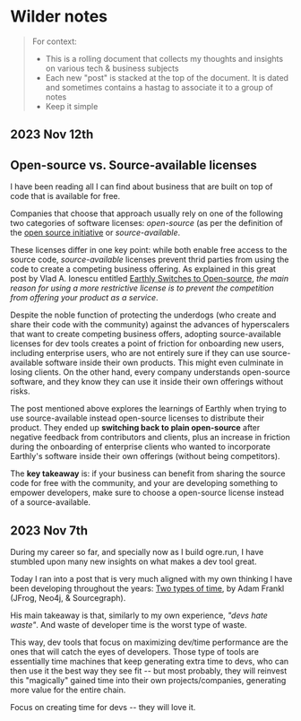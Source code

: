 # Wilder notes

> For context:
>
> - This is a rolling document that collects my thoughts and insights on various tech & business subjects
> - Each new "post" is stacked at the top of the document. It is dated and sometimes contains a hastag to associate it to a group of notes
> - Keep it simple

## 2023 Nov 12th

## Open-source vs. Source-available licenses

I have been reading all I can find about business that are built on top of code that is available for free.

Companies that choose that approach usually rely on one of the following two categories of software licenses: *open-source* (as per the definition of the [open source initiative](https://opensource.org/) or *source-available*.

These licenses differ in one key point: while both enable free access to the source code, *source-available* licenses prevent thrid parties from using the code to create a competing business offering. As explained in this great post by Vlad A. Ionescu entitled [Earthly Switches to Open-source](https://earthly.dev/blog/earthly-open-source/), *the main reason for using a more restrictive license is to prevent the competition from offering your product as a service*.

Despite the noble function of protecting the underdogs (who create and share their code with the community) against the advances of hyperscalers that want to create competing
business offers, adopting source-available licenses for dev tools creates a point of friction for onboarding new users, including enterprise users, who are not entirely sure if
they can use source-available software inside their own products. This might even culminate in losing clients. On the other hand, every company understands open-source software, and
they know they can use it inside their own offerings without risks.

The post mentioned above explores the learnings of Earthly when trying to use source-available instead open-source licenses to distribute their product. They ended up **switching back
to plain open-source** after negative feedback from contributors and clients, plus an increase in friction during the onboarding of enterprise clients who wanted to incorporate
Earthly's software inside their own offerings (without being competitors).

The **key takeaway** is: if your business can benefit from sharing the source code for free with the community, and your are developing something to empower developers, make
sure to choose a open-source license instead of a source-available.


## 2023 Nov 7th

During my career so far, and specially now as I build ogre.run, I have stumbled upon many new insights on what makes a dev tool great.

Today I ran into a post that is very much aligned with my own thinking I have been developing throughout the years: [Two types of time](https://medium.com/@graphmaven/two-types-of-time-222a1a1d3dc), by Adam Frankl (JFrog, Neo4j, & Sourcegraph).

His main takeaway is that, similarly to my own experience, *"devs hate waste"*. And waste of developer time is the worst type of waste.

This way, dev tools that focus on maximizing dev/time performance are the ones that will catch the eyes of developers. Those type of tools are essentially time machines
that keep generating extra time to devs, who can then use it the best way they see fit -- but most probably, they will reinvest this "magically" gained time into
their own projects/companies, generating more value for the entire chain.

Focus on creating time for devs -- they will love it.

